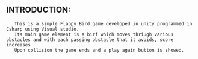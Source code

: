 ## INTRODUCTION:
       This is a simple Flappy Bird game developed in unity programmed in Csharp using Visual studio.
       Its main game element is a birf which moves thriugh various obstacles and with each passing obstacle that it avoids, score increases
       Upon collision the game ends and a play again button is showed.
